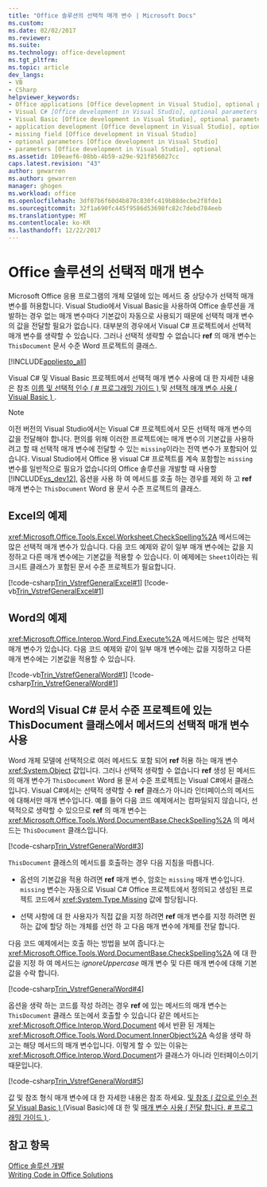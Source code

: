 ```yaml
---
title: "Office 솔루션의 선택적 매개 변수 | Microsoft Docs"
ms.custom: 
ms.date: 02/02/2017
ms.reviewer: 
ms.suite: 
ms.technology: office-development
ms.tgt_pltfrm: 
ms.topic: article
dev_langs:
- VB
- CSharp
helpviewer_keywords:
- Office applications [Office development in Visual Studio], optional parameters
- Visual C# [Office development in Visual Studio], optional parameters
- Visual Basic [Office development in Visual Studio], optional parameters
- application development [Office development in Visual Studio], optional parameters
- missing field [Office development in Visual Studio]
- optional parameters [Office development in Visual Studio]
- parameters [Office development in Visual Studio], optional
ms.assetid: 109eaef6-08bb-4b59-a29e-921f856027cc
caps.latest.revision: "43"
author: gewarren
ms.author: gewarren
manager: ghogen
ms.workload: office
ms.openlocfilehash: 3df07b6f60d4b870c830fc419b88decbe2f8fde1
ms.sourcegitcommit: 32f1a690fc445f9586d53698fc82c7debd784eeb
ms.translationtype: MT
ms.contentlocale: ko-KR
ms.lasthandoff: 12/22/2017
---
```

# <a name="optional-parameters-in-office-solutions"></a>Office 솔루션의 선택적 매개 변수
  Microsoft Office 응용 프로그램의 개체 모델에 있는 메서드 중 상당수가 선택적 매개 변수를 허용합니다. Visual Studio에서 Visual Basic을 사용하여 Office 솔루션을 개발하는 경우 없는 매개 변수마다 기본값이 자동으로 사용되기 때문에 선택적 매개 변수의 값을 전달할 필요가 없습니다. 대부분의 경우에서 Visual C# 프로젝트에서 선택적 매개 변수를 생략할 수 있습니다. 그러나 선택적 생략할 수 없습니다 **ref** 의 매개 변수는 `ThisDocument` 문서 수준 Word 프로젝트의 클래스.  
  
 [!INCLUDE[appliesto_all](../vsto/includes/appliesto-all-md.md)]  
  
 Visual C# 및 Visual Basic 프로젝트에서 선택적 매개 변수 사용에 대 한 자세한 내용은 참조 [이름 및 선택적 인수 &#40; &#35; 프로그래밍 가이드 &#41; ](/dotnet/csharp/programming-guide/classes-and-structs/named-and-optional-arguments) 및 [선택적 매개 변수 사용 &#40; Visual Basic &#41; ](/dotnet/visual-basic/programming-guide/language-features/procedures/optional-parameters).  
  
> [!NOTE]  
>  이전 버전의 Visual Studio에서는 Visual C# 프로젝트에서 모든 선택적 매개 변수의 값을 전달해야 합니다. 편의를 위해 이러한 프로젝트에는 매개 변수의 기본값을 사용하려고 할 때 선택적 매개 변수에 전달할 수 있는 `missing`이라는 전역 변수가 포함되어 있습니다. Visual Studio에서 Office 용 visual C# 프로젝트를 계속 포함할는 `missing` 변수를 일반적으로 필요가 없습니다의 Office 솔루션을 개발할 때 사용할 [!INCLUDE[vs_dev12](../vsto/includes/vs-dev12-md.md)], 옵션을 사용 하 여 메서드를 호출 하는 경우를 제외 하 고 **ref** 매개 변수는 `ThisDocument` Word 용 문서 수준 프로젝트의 클래스.  
  
## <a name="example-in-excel"></a>Excel의 예제  
 <xref:Microsoft.Office.Tools.Excel.Worksheet.CheckSpelling%2A> 메서드에는 많은 선택적 매개 변수가 있습니다. 다음 코드 예제와 같이 일부 매개 변수에는 값을 지정하고 다른 매개 변수에는 기본값을 적용할 수 있습니다. 이 예제에는 `Sheet1`이라는 워크시트 클래스가 포함된 문서 수준 프로젝트가 필요합니다.  
  
 [!code-csharp[Trin_VstrefGeneralExcel#1](../vsto/codesnippet/CSharp/excelworkbook1/Sheet1.cs#1)]
 [!code-vb[Trin_VstrefGeneralExcel#1](../vsto/codesnippet/VisualBasic/excelworkbook1/Sheet1.vb#1)]  
  
## <a name="example-in-word"></a>Word의 예제  
 <xref:Microsoft.Office.Interop.Word.Find.Execute%2A> 메서드에는 많은 선택적 매개 변수가 있습니다. 다음 코드 예제와 같이 일부 매개 변수에는 값을 지정하고 다른 매개 변수에는 기본값을 적용할 수 있습니다.  
  
 [!code-vb[Trin_VstrefGeneralWord#1](../vsto/codesnippet/VisualBasic/worddocument1/ThisDocument.vb#1)]
 [!code-csharp[Trin_VstrefGeneralWord#1](../vsto/codesnippet/CSharp/worddocument1/ThisDocument.cs#1)]  
  
## <a name="using-optional-parameters-of-methods-in-the-thisdocument-class-in-visual-c-document-level-projects-for-word"></a>Word의 Visual C# 문서 수준 프로젝트에 있는 ThisDocument 클래스에서 메서드의 선택적 매개 변수 사용  
 Word 개체 모델에 선택적으로 여러 메서드도 포함 되어 **ref** 허용 하는 매개 변수 <xref:System.Object> 값입니다. 그러나 선택적 생략할 수 없습니다 **ref** 생성 된 메서드의 매개 변수가 `ThisDocument` Word 용 문서 수준 프로젝트는 Visual C#에서 클래스입니다. Visual C#에서는 선택적 생략할 수 **ref** 클래스가 아니라 인터페이스의 메서드에 대해서만 매개 변수입니다. 예를 들어 다음 코드 예제에서는 컴파일되지 않습니다, 선택적으로 생략할 수 있으므로 **ref** 의 매개 변수는 <xref:Microsoft.Office.Tools.Word.DocumentBase.CheckSpelling%2A> 의 메서드는 `ThisDocument` 클래스입니다.  
  
 [!code-csharp[Trin_VstrefGeneralWord#3](../vsto/codesnippet/CSharp/worddocument1/ThisDocument.cs#3)]  
  
 `ThisDocument` 클래스의 메서드를 호출하는 경우 다음 지침을 따릅니다.  
  
-   옵션의 기본값을 적용 하려면 **ref** 매개 변수, 암호는 `missing` 매개 변수입니다. `missing` 변수는 자동으로 Visual C# Office 프로젝트에서 정의되고 생성된 프로젝트 코드에서 <xref:System.Type.Missing> 값에 할당됩니다.  
  
-   선택 사항에 대 한 사용자가 직접 값을 지정 하려면 **ref** 매개 변수를 지정 하려면 원하는 값에 할당 하는 개체를 선언 하 고 다음 매개 변수에 개체를 전달 합니다.  
  
 다음 코드 예제에서는 호출 하는 방법을 보여 줍니다.는 <xref:Microsoft.Office.Tools.Word.DocumentBase.CheckSpelling%2A> 에 대 한 값을 지정 하 여 메서드는 *ignoreUppercase* 매개 변수 및 다른 매개 변수에 대해 기본값을 수락 합니다.  
  
 [!code-csharp[Trin_VstrefGeneralWord#4](../vsto/codesnippet/CSharp/worddocument1/ThisDocument.cs#4)]  
  
 옵션을 생략 하는 코드를 작성 하려는 경우 **ref** 에 있는 메서드의 매개 변수는 `ThisDocument` 클래스 또는에서 호출할 수 있습니다 같은 메서드는 <xref:Microsoft.Office.Interop.Word.Document> 에서 반환 된 개체는 <xref:Microsoft.Office.Tools.Word.Document.InnerObject%2A> 속성을 생략 하 고는 해당 메서드의 매개 변수입니다. 이렇게 할 수 있는 이유는 <xref:Microsoft.Office.Interop.Word.Document>가 클래스가 아니라 인터페이스이기 때문입니다.  
  
 [!code-csharp[Trin_VstrefGeneralWord#5](../vsto/codesnippet/CSharp/worddocument1/ThisDocument.cs#5)]  
  
 값 및 참조 형식 매개 변수에 대 한 자세한 내용은 참조 하세요. [및 참조 &#40; 값으로 인수 전달 Visual Basic &#41; ](/dotnet/visual-basic/programming-guide/language-features/procedures/passing-arguments-by-value-and-by-reference) (Visual Basic)에 대 한 및 [매개 변수 사용 &#40; 전달 합니다. &#35; 프로그래밍 가이드 &#41; ](/dotnet/csharp/programming-guide/classes-and-structs/passing-parameters).  
  
## <a name="see-also"></a>참고 항목  
 [Office 솔루션 개발](../vsto/developing-office-solutions.md)   
 [Writing Code in Office Solutions](../vsto/writing-code-in-office-solutions.md)  
  
  